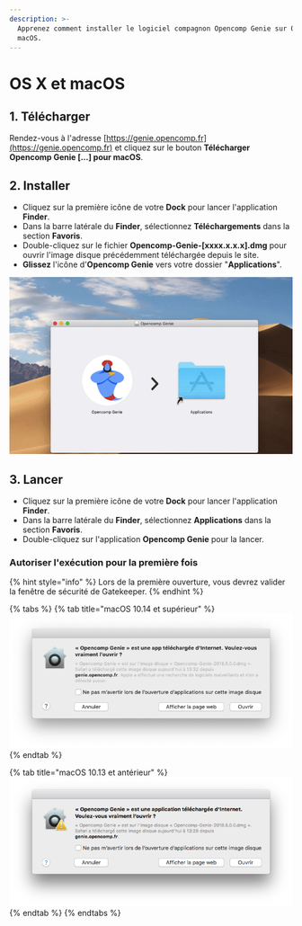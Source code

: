 ```yaml
---
description: >-
  Apprenez comment installer le logiciel compagnon Opencomp Genie sur OS X ou
  macOS.
---
```


# OS X et macOS

## 1. Télécharger

Rendez-vous à l'adresse [https://genie.opencomp.fr](https://genie.opencomp.fr) et cliquez sur le bouton **Télécharger Opencomp Genie \[...\] pour macOS**. 

## 2. Installer

* Cliquez sur la première icône de votre **Dock** pour lancer l'application **Finder**.
* Dans la barre latérale du **Finder**, sélectionnez **Téléchargements** dans la section **Favoris**.
* Double-cliquez sur le fichier **Opencomp-Genie-\[xxxx.x.x.x\].dmg**  pour ouvrir l'image disque précédemment téléchargée depuis le site.
* **Glissez** l'icône d'**Opencomp Genie** vers votre dossier "**Applications**".

![Glissez l&apos;ic&#xF4;ne d&apos;Opencomp Genie vers votre dossier &quot;Applications&quot;.](../../../.gitbook/assets/drag-to-app-folder.gif)

## 3. Lancer

* Cliquez sur la première icône de votre **Dock** pour lancer l'application **Finder**.
* Dans la barre latérale du **Finder**, sélectionnez **Applications** dans la section **Favoris**.
* Double-cliquez sur l'application **Opencomp Genie** pour la lancer.

### Autoriser l'exécution pour la première fois

{% hint style="info" %}
Lors de la première ouverture, vous devrez valider la fenêtre de sécurité de Gatekeeper.
{% endhint %}

{% tabs %}
{% tab title="macOS 10.14 et supérieur" %}
![Cliquez sur &quot;Ouvrir&quot; pour lancer Opencomp Genie pour la premi&#xE8;re fois.](../../../.gitbook/assets/gatekeeper-10-14.png)
{% endtab %}

{% tab title="macOS 10.13 et antérieur" %}
![Cliquez sur &quot;Ouvrir&quot; pour lancer Opencomp Genie pour la premi&#xE8;re fois.](../../../.gitbook/assets/gatekeeper-10-13.png)
{% endtab %}
{% endtabs %}

